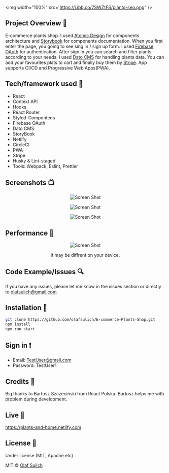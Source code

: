 <img width="100%" src='https://i.ibb.co/7SWZtFS/plants-seo.png" />

## Project Overview 🎉

E-commerce plants shop. I used <a href="https://bradfrost.com/blog/post/atomic-web-design">
Atomic Design</a> for components architecture and <a href="https://storybook.js.org/">
Storybook</a> for components documentation.
When you first enter the page, you going to see sing in / sign up form.
I used <a href="https://firebase.google.com/">Firebase OAuth</a> for authentication. After sign in you can search and filter plants according to your needs. I used <a href="https://www.datocms.com/">Dato CMS</a> for handling plants data. You can add your favourites plats to cart and finally buy them by <a href="https://stripe.com/">Stripe</a>. App supports CI/CD and Progressive Web Apps(PWA).

## Tech/framework used 🔧

- React
- Context API
- Hooks
- React Router
- Styled-Compontens
- Firebase OAuth
- Dato CMS
- StoryBook
- Netlify
- CircleCI
- PWA
- Stripe
- Husky & Lint-staged
- Tools: Webpack, Eslint, Prettier

## Screenshots 📺

<p align="center">
    <img src="https://i.ibb.co/vVJXwSY/planttttt.png" alt="Screen Shot">
</p>

<p align="center">
    <img src="https://i.ibb.co/X8Ch1n2/Screen2.png" alt="Screen Shot">
</p>

<p align="center">
    <img src="https://i.ibb.co/cvZm0rb/topaste2.png" alt="Screen Shot">
</p>

## Performance 🚀

<p align="center">
    <img src="https://i.ibb.co/jHKSz5p/perf.png" alt="Screen Shot">
</p>

<p align="center">It may be diffrent on your device.</p>

## Code Example/Issues 🔍

If you have any issues, please let me know in the issues section or directly to olafsulich@gmail.com

## Installation 💾

```bash
git clone https://github.com/olafsulich/E-commerce-Plants-Shop.git
npm install
npm run start
```

## Sign in ❗️

- Email: TestUser@gmail.com
- Password: TestUser1

## Credits 👏

Big thanks to Bartosz Szczeciński from React Polska. Bartosz helps me with problem during development.

## Live 📍

<a href="https://plants-and-home.netlify.com">https://plants-and-home.netlify.com</a>

## License 🔱

Under license (MIT, Apache etc)

MIT © [Olaf Sulich]()
